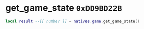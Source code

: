 # get_game_state `0xDD9BD22B`

```lua
local result --[[ number ]] = natives.game.get_game_state()
```